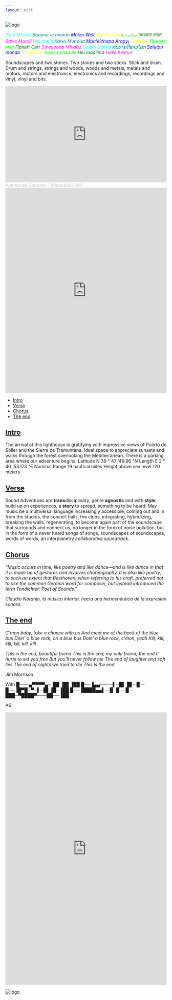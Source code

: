 ```yaml
---
layout: post
---
```

![logo](images/faro-3d-web-1.png)

<span style="color:aqua"> *Hola Mundo*</span> <span style="color:teal"> *Bonjour le monde*</span> <span style="color:blue"> *Moien Welt*</span> <span style="color:yellow"> *Olá Mundo*</span> <span style="color:lime"> *سلام دنیا*</span> <span style="color:green"> *नमस्कार संसार*</span> <span style="color:fuchsia"> *Salve Mundi*</span> <span style="color:aqua"> *Hai dunia*</span> <span style="color:teal"> *Kaixo Mundua*</span> <span style="color:blue"> *Mba'éichapa Arapy¡*</span> <span style="color:yellow"> *你好世界*</span> <span style="color:lime"> *Привет, мир*</span> <span style="color:green"> *Привіт Світ*</span> <span style="color:fuchsia"> *Sawubona Mhlaba*</span> <span style="color:aqua"> *Selam Dünya*</span> <span style="color:teal"> *ສະ​ບາຍ​ດີ​ຊາວ​ໂລກ*</span> <span style="color:blue"> *Saluton mondo*</span> <span style="color:yellow"> *สวัสดีชาวโลก*</span> <span style="color:lime"> *Sveika pasaule*</span> <span style="color:green"> *Hei maailma*</span> <span style="color:fuchsia"> *Halló heimur*</span> <span style="color:aqua"> 




<p align="justify/left/right/center">
   Soundscapes and two stones. Two stones and two sticks. Stick and drum. Drum and strings, strings and woods, woods and metals, metals and motors, motors and electronics, electronics and recordings, recordings and vinyl, vinyl and bits.
</p>
<iframe width="100%" height="300" scrolling="no" frameborder="no" allow="autoplay" src="https://w.soundcloud.com/player/?url=https%3A//api.soundcloud.com/tracks/868630660&color=%231ebb00&auto_play=false&hide_related=true&show_comments=false&show_user=true&show_reposts=false&show_teaser=false&visual=true"></iframe><div style="font-size: 15px; color: #cccccc;line-break: anywhere;word-break: normal;overflow: hidden;white-space: nowrap;text-overflow: ellipsis; font-family: Interstate,Lucida Grande,Lucida Sans Unicode,Lucida Sans,Garuda,Verdana,Tahoma,sans-serif;font-weight: 100;"><a href="https://soundcloud.com/aventuresonores" title="Aventures Sonores" target="_blank" style="color: #cccccc; text-decoration: none;">Aventures Sonores</a> · <a href="https://soundcloud.com/aventuresonores/aventures-sonores-maracaibo-360-httpwarrolive" title="Maracaibo 360 - 𝘗𝘰𝘥𝘤𝘢𝘴𝘵  - Ａｖｅｎｔｕｒｅｓ Ｓｏｎｏｒｅｓ http://warro.live 31:07:2020" target="_blank" style="color: #cccccc; text-decoration: none;">Maracaibo 360 </a></div>

<iframe src='https://my.spline.design/faroweb-e2b21fb3a864108a39165a9fea143f60/' frameborder='0' width='100%' height='640'></iframe>


- [Intro](#intro)
- [Verse](#verse)
- [Chorus](#chorus)
- [The end](#the-end)


## [Intro](#intro)

The arrival at this lighthouse is gratifying with impressive views of Puerto de Sóller and the Sierra de Tramuntana. Ideal space to appreciate sunsets and walks through the forest overlooking the Mediterranean. There is a parking area where our adventure begins. Latitude N 39 ° 47 '49.96 "N Length E 2 ° 40 '53.173 "E Nominal Range 19 nautical miles Height above sea level 120 meters

## [Verse](#verse)

Sound Adventures are **trans**disciplinary, genre **agnostic** and with **style**, build up on experiences, a **story** to spread, something to be heard. May music be a multiversal language increasingly accessible, coming out and in from the studios, the concert halls, the clubs, integrating, hybridizing, breaking the walls, regenerating, to become again part of the soundscape that surrounds and connect us, no longer in the form of noise pollution, but in the form of a never heard songs of songs, soundscapes of soundscapes, words of words, an interplanetry *collaborative soundtrack*. 


## [Chorus](#chorus)

*“Music occurs in time, like poetry and like dance—and is like dance in that it is made up of gestures and involves choreography. It is also like poetry; to such an extent that Beethoven, when referring to his craft, preferred not to use the common German word for composer, but instead introduced the term Tondichter: Poet of Sounds."*

*Claudio Naranjo, la música interior, hacia una hermenéutica de la expresión sonora.*

## [The end](#the-end)

*C'mon baby, take a chance with us
And meet me at the back of the blue bus
Doin' a blue rock, on a blue bus
Doin' a blue rock, c'mon, yeah
Kill, kill, kill, kill, kill, kill*

*This is the end, beautiful friend
This is the end, my only friend, the end
It hurts to set you free
But you'll never follow me
The end of laughter and soft lies
The end of nights we tried to die
This is the end*

Jim Morrison

With
█───▄▀▀▀▀▄─▐█▌▐█▌▐██
█──▐▄▄────▌─█▌▐█─▐▌─
█──▐█▀█─▀─▌─█▌▐█─▐██
█──▐████▄▄▌─▐▌▐▌─▐▌─
███─▀████▀───██──▐██

AS


<iframe src="https://warro.online/public/aventures-sonores/embed-requests?theme=dark" frameborder="0" allowtransparency="true" style="width: 100%; min-height: 850px; border: 0;"></iframe>


![logo](images/faro-3d-web-1.png)

